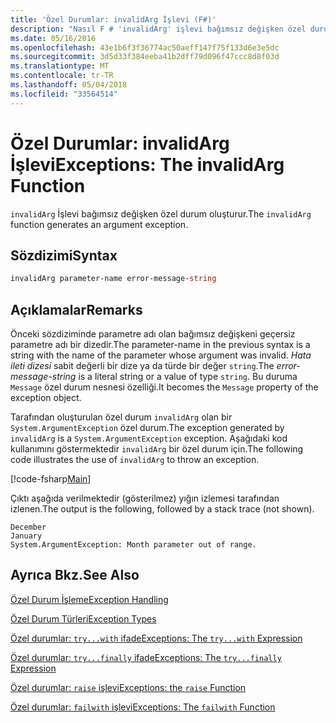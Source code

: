 ```yaml
---
title: 'Özel Durumlar: invalidArg İşlevi (F#)'
description: "Nasıl F # 'invalidArg' işlevi bağımsız değişken özel durum oluşturur öğrenin."
ms.date: 05/16/2016
ms.openlocfilehash: 43e1b6f3f36774ac50aeff147f75f133d6e3e5dc
ms.sourcegitcommit: 3d5d33f384eeba41b2dff79d096f47ccc8d8f03d
ms.translationtype: MT
ms.contentlocale: tr-TR
ms.lasthandoff: 05/04/2018
ms.locfileid: "33564514"
---
```

# <a name="exceptions-the-invalidarg-function"></a><span data-ttu-id="dc1c2-103">Özel Durumlar: invalidArg İşlevi</span><span class="sxs-lookup"><span data-stu-id="dc1c2-103">Exceptions: The invalidArg Function</span></span>

<span data-ttu-id="dc1c2-104">`invalidArg` İşlevi bağımsız değişken özel durum oluşturur.</span><span class="sxs-lookup"><span data-stu-id="dc1c2-104">The `invalidArg` function generates an argument exception.</span></span>


## <a name="syntax"></a><span data-ttu-id="dc1c2-105">Sözdizimi</span><span class="sxs-lookup"><span data-stu-id="dc1c2-105">Syntax</span></span>

```fsharp
invalidArg parameter-name error-message-string
```

## <a name="remarks"></a><span data-ttu-id="dc1c2-106">Açıklamalar</span><span class="sxs-lookup"><span data-stu-id="dc1c2-106">Remarks</span></span>
<span data-ttu-id="dc1c2-107">Önceki sözdiziminde parametre adı olan bağımsız değişkeni geçersiz parametre adı bir dizedir.</span><span class="sxs-lookup"><span data-stu-id="dc1c2-107">The parameter-name in the previous syntax is a string with the name of the parameter whose argument was invalid.</span></span> <span data-ttu-id="dc1c2-108">*Hata ileti dizesi* sabit değerli bir dize ya da türde bir değer `string`.</span><span class="sxs-lookup"><span data-stu-id="dc1c2-108">The *error-message-string* is a literal string or a value of type `string`.</span></span> <span data-ttu-id="dc1c2-109">Bu duruma `Message` özel durum nesnesi özelliği.</span><span class="sxs-lookup"><span data-stu-id="dc1c2-109">It becomes the `Message` property of the exception object.</span></span>

<span data-ttu-id="dc1c2-110">Tarafından oluşturulan özel durum `invalidArg` olan bir `System.ArgumentException` özel durum.</span><span class="sxs-lookup"><span data-stu-id="dc1c2-110">The exception generated by `invalidArg` is a `System.ArgumentException` exception.</span></span> <span data-ttu-id="dc1c2-111">Aşağıdaki kod kullanımını göstermektedir `invalidArg` bir özel durum için.</span><span class="sxs-lookup"><span data-stu-id="dc1c2-111">The following code illustrates the use of `invalidArg` to throw an exception.</span></span>

[!code-fsharp[Main](../../../../samples/snippets/fsharp/lang-ref-2/snippet6101.fs)]

<span data-ttu-id="dc1c2-112">Çıktı aşağıda verilmektedir (gösterilmez) yığın izlemesi tarafından izlenen.</span><span class="sxs-lookup"><span data-stu-id="dc1c2-112">The output is the following, followed by a stack trace (not shown).</span></span>

```
December
January
System.ArgumentException: Month parameter out of range.
```

## <a name="see-also"></a><span data-ttu-id="dc1c2-113">Ayrıca Bkz.</span><span class="sxs-lookup"><span data-stu-id="dc1c2-113">See Also</span></span>
[<span data-ttu-id="dc1c2-114">Özel Durum İşleme</span><span class="sxs-lookup"><span data-stu-id="dc1c2-114">Exception Handling</span></span>](index.md)

[<span data-ttu-id="dc1c2-115">Özel Durum Türleri</span><span class="sxs-lookup"><span data-stu-id="dc1c2-115">Exception Types</span></span>](exception-types.md)

[<span data-ttu-id="dc1c2-116">Özel durumlar: `try...with` ifade</span><span class="sxs-lookup"><span data-stu-id="dc1c2-116">Exceptions: The `try...with` Expression</span></span>](the-try-with-expression.md)

[<span data-ttu-id="dc1c2-117">Özel durumlar: `try...finally` ifade</span><span class="sxs-lookup"><span data-stu-id="dc1c2-117">Exceptions: The `try...finally` Expression</span></span>](the-try-finally-expression.md)

[<span data-ttu-id="dc1c2-118">Özel durumlar: `raise` işlevi</span><span class="sxs-lookup"><span data-stu-id="dc1c2-118">Exceptions: the `raise` Function</span></span>](the-raise-function.md)

[<span data-ttu-id="dc1c2-119">Özel durumlar: `failwith` işlevi</span><span class="sxs-lookup"><span data-stu-id="dc1c2-119">Exceptions: The `failwith` Function</span></span>](the-failwith-function.md)
